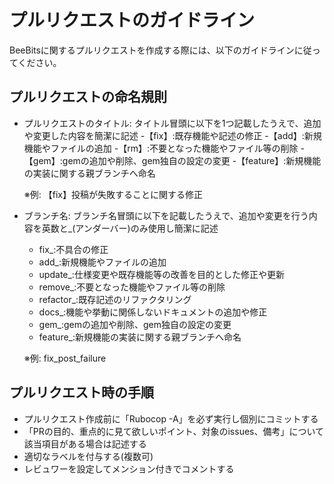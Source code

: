 # プルリクエストのガイドライン

BeeBitsに関するプルリクエストを作成する際には、以下のガイドラインに従ってください。

## プルリクエストの命名規則

- プルリクエストのタイトル: タイトル冒頭に以下を1つ記載したうえで、追加や変更した内容を簡潔に記述
    -【fix】:既存機能や記述の修正
    -【add】:新規機能やファイルの追加
    -【rm】:不要となった機能やファイル等の削除
    -【gem】:gemの追加や削除、gem独自の設定の変更
    -【feature】:新規機能の実装に関する親ブランチへ命名

     ※例: 【fix】投稿が失敗することに関する修正


- ブランチ名: ブランチ名冒頭に以下を記載したうえで、追加や変更を行う内容を英数と_(アンダーバー)のみ使用し簡潔に記述
   - fix_:不具合の修正
   - add_:新規機能やファイルの追加
   - update_:仕様変更や既存機能等の改善を目的とした修正や更新
   - remove_:不要となった機能やファイル等の削除
   - refactor_:既存記述のリファクタリング
   - docs_:機能や挙動に関係しないドキュメントの追加や修正
   - gem_:gemの追加や削除、gem独自の設定の変更
   - feature_:新規機能の実装に関する親ブランチへ命名

    ※例: fix_post_failure


## プルリクエスト時の手順
- プルリクエスト作成前に「Rubocop -A」を必ず実行し個別にコミットする
- 「PRの目的、重点的に見て欲しいポイント、対象のissues、備考」について該当項目がある場合は記述する
- 適切なラベルを付与する(複数可)
- レビュワーを設定してメンション付きでコメントする

